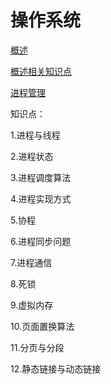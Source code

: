 # 操作系统

[概述](概述.md)

[概述相关知识点](概述错题知识点.md)

[进程管理](进程管理.md)



知识点：

1.进程与线程

2.进程状态

3.进程调度算法

4.进程实现方式

5.协程

6.进程同步问题

7.进程通信

8.死锁

9.虚拟内存

10.页面置换算法

11.分页与分段

12.静态链接与动态链接
